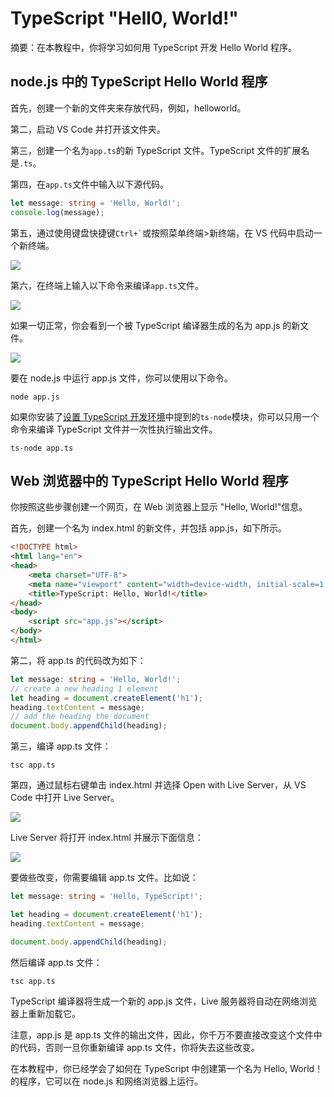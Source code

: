 # TypeScript "Hell0, World!"

摘要：在本教程中，你将学习如何用 TypeScript 开发 Hello World 程序。

## node.js 中的 TypeScript Hello World 程序

首先，创建一个新的文件夹来存放代码，例如，helloworld。

第二，启动 VS Code 并打开该文件夹。

第三，创建一个名为`app.ts`的新 TypeScript 文件。TypeScript 文件的扩展名是`.ts`。

第四，在`app.ts`文件中输入以下源代码。

```ts
let message: string = 'Hello, World!';
console.log(message);
```

第五，通过使用键盘快捷键<code>Ctrl+`</code>或按照菜单终端>新终端，在 VS 代码中启动一个新终端。

<img src="https://www.typescripttutorial.net/wp-content/uploads/2020/05/TypeScript-Hello-World-Launch-Terminal.png" />

第六，在终端上输入以下命令来编译`app.ts`文件。

<img src="https://www.typescripttutorial.net/wp-content/uploads/2020/05/TypeScript-Hello-World-compile-TS-file.png" />

如果一切正常，你会看到一个被 TypeScript 编译器生成的名为 app.js 的新文件。

<img src="https://www.typescripttutorial.net/wp-content/uploads/2020/05/TypeScript-Hello-World-Output-file.png" />

要在 node.js 中运行 app.js 文件，你可以使用以下命令。

```shell
node app.js
```

如果你安装了[设置 TypeScript 开发环境](./typescript-setup)中提到的`ts-node`模块，你可以只用一个命令来编译 TypeScript 文件并一次性执行输出文件。

```shell
ts-node app.ts
```

## Web 浏览器中的 TypeScript Hello World 程序

你按照这些步骤创建一个网页，在 Web 浏览器上显示 "Hello, World!"信息。

首先，创建一个名为 index.html 的新文件，并包括 app.js，如下所示。

```html
<!DOCTYPE html>
<html lang="en">
<head>
    <meta charset="UTF-8">
    <meta name="viewport" content="width=device-width, initial-scale=1.0">
    <title>TypeScript: Hello, World!</title>
</head>
<body>
    <script src="app.js"></script>
</body>
</html>
```

第二，将 app.ts 的代码改为如下：

```ts
let message: string = 'Hello, World!';
// create a new heading 1 element
let heading = document.createElement('h1');
heading.textContent = message;
// add the heading the document
document.body.appendChild(heading);
```

第三，编译 app.ts 文件：

```shell
tsc app.ts
```

第四，通过鼠标右键单击 index.html 并选择 Open with Live Server，从 VS Code 中打开 Live Server。

<img src="https://www.typescripttutorial.net/wp-content/uploads/2020/05/TypeScript-Hello-World-Live-Server.png"/>

Live Server 将打开 index.html 并展示下面信息：

<img src="https://www.typescripttutorial.net/wp-content/uploads/2020/05/TypeScript-Hello-World-Web-Browser.png"/>

要做些改变，你需要编辑 app.ts 文件。比如说：

```ts
let message: string = 'Hello, TypeScript!';

let heading = document.createElement('h1');
heading.textContent = message;

document.body.appendChild(heading);
```

然后编译 app.ts 文件：

```shell
tsc app.ts
```

TypeScript 编译器将生成一个新的 app.js 文件，Live 服务器将自动在网络浏览器上重新加载它。

注意，app.js 是 app.ts 文件的输出文件，因此，你千万不要直接改变这个文件中的代码，否则一旦你重新编译 app.ts 文件，你将失去这些改变。

在本教程中，你已经学会了如何在 TypeScript 中创建第一个名为 Hello, World！的程序，它可以在 node.js 和网络浏览器上运行。

